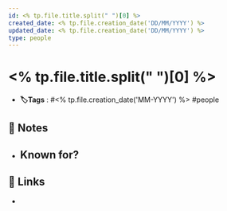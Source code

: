 ```yaml
---
id: <% tp.file.title.split(" ")[0] %>
created_date: <% tp.file.creation_date('DD/MM/YYYY') %>
updated_date: <% tp.file.creation_date('DD/MM/YYYY') %>
type: people
---
```


#  <% tp.file.title.split(" ")[0] %>
- **🏷️Tags** :   #<% tp.file.creation_date('MM-YYYY') %> #people
[ ](#anki-card)
## 📝 Notes

-  Known for?
	- 
## 🔗 Links
- 